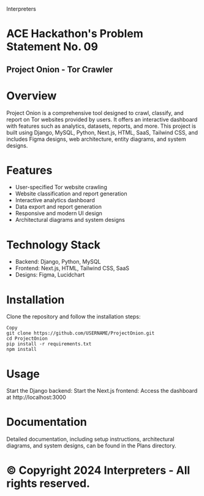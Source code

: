 Interpreters
# ACE Hackathon's Problem Statement No. 09
## Project Onion - Tor Crawler

# Overview
Project Onion is a comprehensive tool designed to crawl, classify, and report on Tor websites provided by users. It offers an interactive dashboard with features such as analytics, datasets, reports, and more. This project is built using Django, MySQL, Python, Next.js, HTML, SaaS, Tailwind CSS, and includes Figma designs, web architecture, entity diagrams, and system designs.
# Features
  - User-specified Tor website crawling
  - Website classification and report generation
  - Interactive analytics dashboard
  - Data export and report generation
  - Responsive and modern UI design
  - Architectural diagrams and system designs
# Technology Stack
- Backend: Django, Python, MySQL
- Frontend: Next.js, HTML, Tailwind CSS, SaaS
- Designs: Figma, Lucidchart

# Installation
Clone the repository and follow the installation steps:
```Sh
Copy
git clone https://github.com/USERNAME/ProjectOnion.git
cd ProjectOnion
pip install -r requirements.txt
npm install
```
# Usage
Start the Django backend:
Start the Next.js frontend:
Access the dashboard at http://localhost:3000
# Documentation
Detailed documentation, including setup instructions, architectural diagrams, and system designs, can be found in the Plans directory.
# © Copyright 2024 Interpreters - All rights reserved. 
